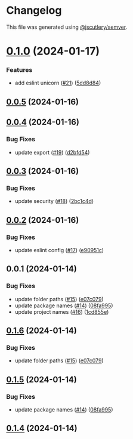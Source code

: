 # Changelog

This file was generated using [@jscutlery/semver](https://github.com/jscutlery/semver).

# [0.1.0](https://github.com/achieveagility/utils/compare/@aaos/eslint-config-0.0.5...@aaos/eslint-config-0.1.0) (2024-01-17)


### Features

* add eslint unicorn ([#21](https://github.com/achieveagility/utils/issues/21)) ([5dd8d84](https://github.com/achieveagility/utils/commit/5dd8d8420611ea4dead99d7e57ce8ddb3a087dd0))



## [0.0.5](https://github.com/achieveagility/utils/compare/@aaos/eslint-config-0.0.4...@aaos/eslint-config-0.0.5) (2024-01-16)



## [0.0.4](https://github.com/achieveagility/utils/compare/@aaos/eslint-config-0.0.3...@aaos/eslint-config-0.0.4) (2024-01-16)


### Bug Fixes

* update export ([#19](https://github.com/achieveagility/utils/issues/19)) ([d2bfd54](https://github.com/achieveagility/utils/commit/d2bfd54d8a0aea5340e1e1eb2f775639bb5bc8b1))



## [0.0.3](https://github.com/achieveagility/utils/compare/@aaos/eslint-config-0.0.2...@aaos/eslint-config-0.0.3) (2024-01-16)


### Bug Fixes

* update security ([#18](https://github.com/achieveagility/utils/issues/18)) ([2bc1c4d](https://github.com/achieveagility/utils/commit/2bc1c4d1c77f4f6aea5a8aa0e3fb622b16a44ebd))



## [0.0.2](https://github.com/achieveagility/utils/compare/@aaos/eslint-config-0.0.1...@aaos/eslint-config-0.0.2) (2024-01-16)


### Bug Fixes

* update eslint config ([#17](https://github.com/achieveagility/utils/issues/17)) ([e90951c](https://github.com/achieveagility/utils/commit/e90951c382aa1ec7c52a0d9233c1aca7e0207730))



## 0.0.1 (2024-01-14)


### Bug Fixes

* update folder paths ([#15](https://github.com/achieveagility/utils/issues/15)) ([e07c079](https://github.com/achieveagility/utils/commit/e07c0792a8e60e60823e963e6873c07a214aa3ff))
* update package names ([#14](https://github.com/achieveagility/utils/issues/14)) ([08fa995](https://github.com/achieveagility/utils/commit/08fa995356a7a29ac09ab1f6dafa8c861d6aa079))
* update project names ([#16](https://github.com/achieveagility/utils/issues/16)) ([1cd855e](https://github.com/achieveagility/utils/commit/1cd855efad605dd0485c001eda55d6d2ab6bd805))



## [0.1.6](https://github.com/achieveagility/utils/compare/@aaos/config-eslint-0.1.5...@aaos/config-eslint-0.1.6) (2024-01-14)


### Bug Fixes

* update folder paths ([#15](https://github.com/achieveagility/utils/issues/15)) ([e07c079](https://github.com/achieveagility/utils/commit/e07c0792a8e60e60823e963e6873c07a214aa3ff))



## [0.1.5](https://github.com/achieveagility/utils/compare/@aaos/config-eslint-0.1.4...@aaos/config-eslint-0.1.5) (2024-01-14)


### Bug Fixes

* update package names ([#14](https://github.com/achieveagility/utils/issues/14)) ([08fa995](https://github.com/achieveagility/utils/commit/08fa995356a7a29ac09ab1f6dafa8c861d6aa079))



## [0.1.4](https://github.com/achieveagility/utils/compare/@aaos/config-eslint-0.1.3...@aaos/config-eslint-0.1.4) (2024-01-14)
